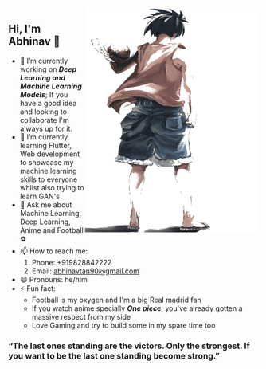 <!--
**SadScheme/SadScheme** is a ✨ _special_ ✨ repository because its `README.md` (this file) appears on your GitHub profile.

Here are some ideas to get you started:

- 🔭 I’m currently working on ...
- 🌱 I’m currently learning ...
- 👯 I’m looking to collaborate on ...
- 🤔 I’m looking for help with ...
- 💬 Ask me about ...
- 📫 How to reach me: ...
- 😄 Pronouns: ...
- ⚡ Fun fact: ...
-->
<img align="right" src="https://github.com/SadScheme/SadScheme/blob/master/luffy.png" alt="Monkey D. Luffy" width=350px height=450px/>

## Hi, I'm Abhinav 👋

- 🔭 I’m currently working on ***Deep Learning and Machine Learning Models***; If you have a good idea and looking to collaborate I'm always up for it. 
- 🌱 I’m currently learning Flutter, Web development to showcase my machine learning skills to everyone whilst also trying to learn GAN's
- 💬 Ask me about Machine Learning, Deep Learning, Anime and Football⚽
- 📫 How to reach me: 
	1. Phone: +919828842222
	2. Email: abhinavtan90@gmail.com
- 😄 Pronouns: he/him
- ⚡  Fun fact: 
	- Football is my oxygen and I'm a big Real madrid fan
	- If you watch anime specially ***One piece***, you've already gotten a massive respect from my side
	- Love Gaming and try to build some in my spare time too

###  “The last ones standing are the victors. Only the strongest. If you want to be the last one standing become strong.”

